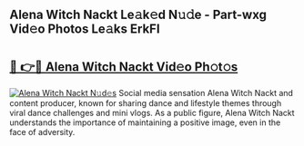 ## Alena Witch Nackt Le𝚊k𝚎d N𝚞𝚍e - Part-wxg Vid𝚎o Photos Le𝚊ks ErkFI

# <h2><a href="http://fb9cng.evod.top/?m=Alena+Witch+Nackt">🔗 👉🔴 Alena Witch Nackt Vid𝚎o Ph𝚘t𝚘s</a></h2>

[![Alena Witch Nackt N𝚞d𝚎s](https://i.imgur.com/8V9OHl7.gif)](http://fb9cng.evod.top/?m=Alena+Witch+Nackt)
Social media sensation Alena Witch Nackt and content producer, known for sharing dance and lifestyle themes through viral dance challenges and mini vlogs. As a public figure, Alena Witch Nackt understands the importance of maintaining a positive image, even in the face of adversity. 
